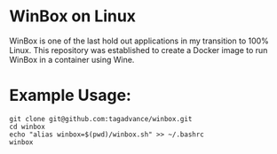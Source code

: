 # WinBox on Linux

WinBox is one of the last hold out applications in my transition to 100% Linux. This repository was established to create a Docker image to run WinBox in a container using Wine.

# Example Usage:
```
git clone git@github.com:tagadvance/winbox.git
cd winbox
echo "alias winbox=$(pwd)/winbox.sh" >> ~/.bashrc
winbox
```
